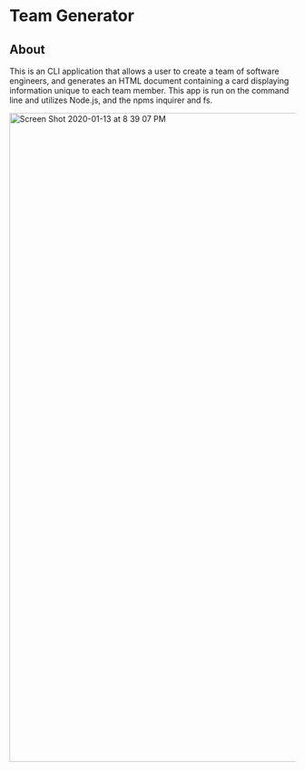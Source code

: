 # Team Generator

## About
This is an CLI application that allows a user to create a team of software engineers, and generates an HTML document containing a card displaying information unique to each team member. This app is run on the command line and utilizes Node.js, and the npms inquirer and fs. 


<img width="1142" alt="Screen Shot 2020-01-13 at 8 39 07 PM" src="https://user-images.githubusercontent.com/55324845/72309780-8a59b680-3645-11ea-9a23-0a21397c8e87.png">
